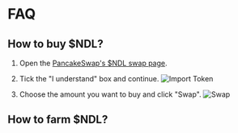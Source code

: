 # FAQ

## How to buy $NDL?

1) Open the [PancakeSwap's $NDL swap page](https://exchange.pancakeswap.finance/#/swap?outputCurrency=0xA9E35a238D9D7977c9c929A4e1B0127C39449d1c).

2) Tick the "I understand" box and continue.
![Import Token](https://imgur.com/9KAjd3P.png)

3) Choose the amount you want to buy and click "Swap".
![Swap](https://imgur.com/Dy8O4OG.png)

## How to farm $NDL?

